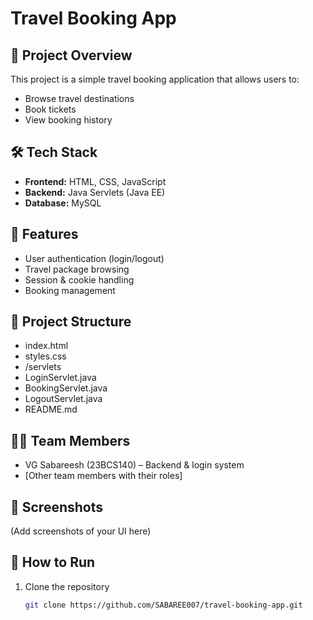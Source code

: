 # Travel Booking App

## 📌 Project Overview
This project is a simple travel booking application that allows users to:
- Browse travel destinations
- Book tickets
- View booking history

## 🛠️ Tech Stack
- **Frontend:** HTML, CSS, JavaScript
- **Backend:** Java Servlets (Java EE)
- **Database:** MySQL

## 🚀 Features
- User authentication (login/logout)
- Travel package browsing
- Session & cookie handling
- Booking management

## 📂 Project Structure
- index.html
- styles.css
- /servlets
- LoginServlet.java
- BookingServlet.java
- LogoutServlet.java
- README.md

## 👨‍💻 Team Members
- VG Sabareesh (23BCS140) – Backend & login system
- [Other team members with their roles]

## 📸 Screenshots
(Add screenshots of your UI here)

## 📖 How to Run
1. Clone the repository  
   ```bash
   git clone https://github.com/SABAREE007/travel-booking-app.git
